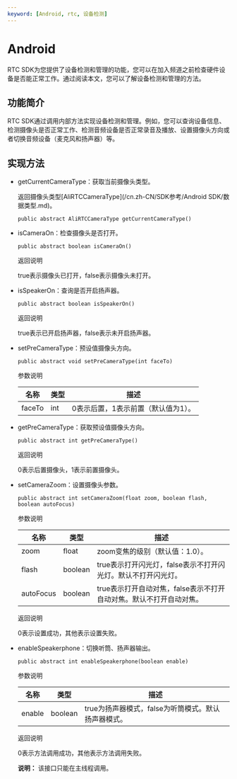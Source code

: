 ```yaml
---
keyword: [Android, rtc, 设备检测]
---
```


# Android

RTC SDK为您提供了设备检测和管理的功能，您可以在加入频道之前检查硬件设备是否能正常工作。通过阅读本文，您可以了解设备检测和管理的方法。

## 功能简介

RTC SDK通过调用内部方法实现设备检测和管理。例如，您可以查询设备信息、检测摄像头是否正常工作、检测音频设备是否正常录音及播放、设置摄像头方向或者切换音频设备（麦克风和扬声器）等。

## 实现方法

-   getCurrentCameraType：获取当前摄像头类型。

    返回摄像头类型[AliRTCCameraType](/cn.zh-CN/SDK参考/Android SDK/数据类型.md)。

    ```
    public abstract AliRTCCameraType getCurrentCameraType()                   
    ```

-   isCameraOn：检查摄像头是否打开。

    ```
    public abstract boolean isCameraOn()                   
    ```

    返回说明

    true表示摄像头已打开，false表示摄像头未打开。

-   isSpeakerOn：查询是否开启扬声器。

    ```
    public abstract boolean isSpeakerOn()                  
    ```

    返回说明

    true表示已开启扬声器，false表示未开启扬声器。

-   setPreCameraType：预设值摄像头方向。

    ```
    public abstract void setPreCameraType(int faceTo)                    
    ```

    参数说明

    |名称|类型|描述|
    |--|--|--|
    |faceTo|int|0表示后置，1表示前置（默认值为1）。|

-   getPreCameraType：获取预设值摄像头方向。

    ```
    public abstract int getPreCameraType()                  
    ```

    返回说明

    0表示后置摄像头，1表示前置摄像头。

-   setCameraZoom：设置摄像头参数。

    ```
    public abstract int setCameraZoom(float zoom, boolean flash, boolean autoFocus)                  
    ```

    参数说明

    |名称|类型|描述|
    |--|--|--|
    |zoom|float|zoom变焦的级别（默认值：1.0）。|
    |flash|boolean|true表示打开闪光灯，false表示不打开闪光灯。默认不打开闪光灯。|
    |autoFocus|boolean|true表示打开自动对焦，false表示不打开自动对焦。默认不打开自动对焦。|

    返回说明

    0表示设置成功，其他表示设置失败。

-   enableSpeakerphone：切换听筒、扬声器输出。

    ```
    public abstract int enableSpeakerphone(boolean enable)  
    ```

    参数说明

    |名称|类型|描述|
    |--|--|--|
    |enable|boolean|true为扬声器模式，false为听筒模式。默认扬声器模式。|

    返回说明

    0表示方法调用成功，其他表示方法调用失败。

    **说明：** 该接口只能在主线程调用。


